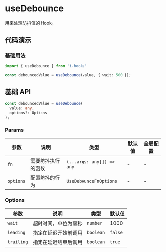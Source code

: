 # useDebounce

用来处理防抖值的 Hook。

## 代码演示

### 基础用法

```ts
import { useDebounce } from 'i-hooks'

const debouncedValue = useDebounce(value, { wait: 500 });
```

## 基础 API
  
```ts
const debouncedValue = useDebounce(
  value: any,
  options?: Options
);
```

### Params

| 参数 | 说明 | 类型 | 默认值 | 全局配置 |
| --- | ---- | --- | ----- | ------ |
| `fn` | 需要防抖执行的函数 | `(...args: any[]) => any` | - | - |  
| `options` | 配置防抖的行为 | `UseDebounceFnOptions` | - | - |  

### Options

| 参数 | 说明 | 类型 | 默认值 |
| --- | ---- | --- | ---- |
| `wait` | 超时时间，单位为毫秒 | `number` | 1000 |
| `leading` | 指定在延迟开始前调用 | `boolean` | `false` |
| `trailing` | 指定在延迟结束后调用 | `boolean` | `true` |

<!-- 所有单元格的两端都需要有一个空格 --> 

